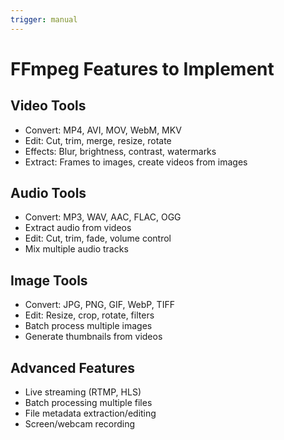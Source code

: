 ```yaml
---
trigger: manual
---
```

# FFmpeg Features to Implement

## Video Tools
- Convert: MP4, AVI, MOV, WebM, MKV
- Edit: Cut, trim, merge, resize, rotate
- Effects: Blur, brightness, contrast, watermarks
- Extract: Frames to images, create videos from images

## Audio Tools  
- Convert: MP3, WAV, AAC, FLAC, OGG
- Extract audio from videos
- Edit: Cut, trim, fade, volume control
- Mix multiple audio tracks

## Image Tools
- Convert: JPG, PNG, GIF, WebP, TIFF
- Edit: Resize, crop, rotate, filters
- Batch process multiple images
- Generate thumbnails from videos

## Advanced Features
- Live streaming (RTMP, HLS)
- Batch processing multiple files
- File metadata extraction/editing
- Screen/webcam recording
